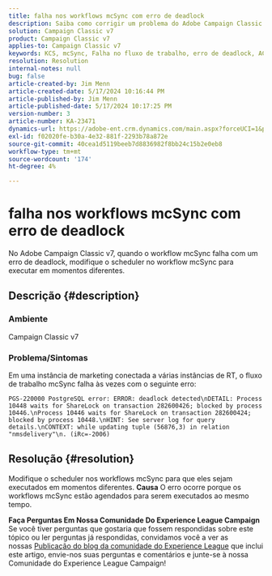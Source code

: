 ```yaml
---
title: falha nos workflows mcSync com erro de deadlock
description: Saiba como corrigir um problema do Adobe Campaign Classic em que o workflow mcSync falha com erro de deadlock. Modifique o scheduler no workflow mcSynch.
solution: Campaign Classic v7
product: Campaign Classic v7
applies-to: Campaign Classic v7
keywords: KCS, mcSync, Falha no fluxo de trabalho, erro de deadlock, ACC, Campaign
resolution: Resolution
internal-notes: null
bug: false
article-created-by: Jim Menn
article-created-date: 5/17/2024 10:16:44 PM
article-published-by: Jim Menn
article-published-date: 5/17/2024 10:17:25 PM
version-number: 3
article-number: KA-23471
dynamics-url: https://adobe-ent.crm.dynamics.com/main.aspx?forceUCI=1&pagetype=entityrecord&etn=knowledgearticle&id=98298421-9b14-ef11-9f8a-6045bd006268
exl-id: f02020fe-b30a-4e32-881f-2293b78a872e
source-git-commit: 40cea1d5119beeb7d8836982f8bb24c15b2e0eb8
workflow-type: tm+mt
source-wordcount: '174'
ht-degree: 4%

---
```


# falha nos workflows mcSync com erro de deadlock


No Adobe Campaign Classic v7, quando o workflow mcSync falha com um erro de deadlock, modifique o scheduler no workflow mcSync para executar em momentos diferentes.

## Descrição {#description}


### <b>Ambiente</b>

Campaign Classic v7



### <b>Problema/Sintomas</b>

Em uma instância de marketing conectada a várias instâncias de RT, o fluxo de trabalho mcSync falha às vezes com o seguinte erro:

`PGS-220000 PostgreSQL error: ERROR: deadlock detected\nDETAIL: Process 10448 waits for ShareLock on transaction 282600426; blocked by process 10446.\nProcess 10446 waits for ShareLock on transaction 282600424; blocked by process 10448.\nHINT: See server log for query details.\nCONTEXT: while updating tuple (56876,3) in relation "nmsdelivery"\n. (iRc=-2006)`


## Resolução {#resolution}


Modifique o scheduler nos workflows mcSync para que eles sejam executados em momentos diferentes.
<b>Causa</b>
O erro ocorre porque os workflows mcSync estão agendados para serem executados ao mesmo tempo.


<b>Faça Perguntas Em Nossa Comunidade Do Experience League Campaign</b>
Se você tiver perguntas que gostaria que fossem respondidas sobre este tópico ou ler perguntas já respondidas, convidamos você a ver as nossas [Publicação do blog da comunidade do Experience League](https://experienceleaguecommunities.adobe.com/t5/adobe-campaign-classic-blogs/introducing-top-kcs-articles-curated-for-your-troubleshooting/bc-p/672426#M132) que inclui este artigo, envie-nos suas perguntas e comentários e junte-se à nossa Comunidade do Experience League Campaign!
